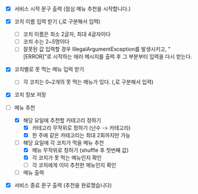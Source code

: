 - [x] 서비스 시작 문구 출력 (점심 메뉴 추천을 시작합니다.)

- [x] 코치 이름 입력 받기 (,로 구분해서 입력)
  - [ ] 코치 이름은 최소 2글자, 최대 4글자이다
  - [ ] 코치 수는 2~5명이다 
  - [ ] 잘못된 값 입력할 경우 IllegalArgumentException를 발생시키고, "[ERROR]"로 시작하는 에러 메시지를 출력 후 그 부분부터 입력을 다시 받는다.
- [x] 코치별로 못 먹는 메뉴 입력 받기
  - [ ] 각 코치는 0~2개의 못 먹는 메뉴가 있다. (,로 구분해서 입력)
- [x] 코치 정보 저장

- [ ] 메뉴 추천
  - [x] 해당 요일에 추천할 카테고리 정하기
    - [x] 카테고리 무작위로 정하기 (난수 -> 카테고리)
    - [x] 한 주에 같은 카테고리는 최대 2회까지만 가능
  - [ ] 해당 요일에 각 코치가 먹을 메뉴 추천
    - [x] 메뉴 무작위로 정하기 (shuffle 후 첫번째 값)
    - [x] 각 코치가 못 먹는 메뉴인지 확인
    - [ ] 각 코치에게 이미 추천한 메뉴인지 확인
  - [ ] 메뉴 출력

- [x] 서비스 종료 문구 출력 (추천을 완료했습니다)